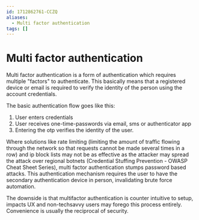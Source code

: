 ```yaml
---
id: 1712862761-CCZQ
aliases:
  - Multi factor authentication
tags: []
---
```


# Multi factor authentication

Multi factor authentication is a form of authentication which requires multiple "factors" to authenticate. This basically means that a registered device or email is required to verify the identity of the person using the account credentials.

The basic authentication flow goes like this:
1. User enters credentials
2. User receives one-time-passwords via email, sms or authenticator app
3. Entering the otp verifies the identity of the user.

Where solutions like rate limiting (limiting the amount of traffic flowing through the network so that requests cannot be made several times in a row) and ip block lists may not be as effective as the attacker may spread the attack over regional botnets (Credential Stuffing Prevention - OWASP Cheat Sheet Series), multi factor authentication stumps password based attacks. This authentication mechanism requires the user to have the secondary authentication device in person, invalidating brute force automation.

The downside is that multifactor authentication is counter intuitive to setup, impacts UX and non-techsavvy users may forego this process entirely. Convenience is usually the reciprocal of security.
